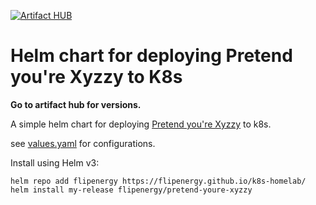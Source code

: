 [![Artifact HUB](https://img.shields.io/endpoint?url=https://artifacthub.io/badge/repository/flipenergy)](https://artifacthub.io/packages/search?repo=flipenergy)
# Helm chart for deploying Pretend you're Xyzzy to K8s
**Go to artifact hub for versions.**

A simple helm chart for deploying [Pretend you're Xyzzy](https://github.com/ajanata/PretendYoureXyzzy) to k8s.

see [values.yaml](pretend-youre-xyzzy/values.yaml) for configurations.

Install using Helm v3:

```
helm repo add flipenergy https://flipenergy.github.io/k8s-homelab/
helm install my-release flipenergy/pretend-youre-xyzzy
```

